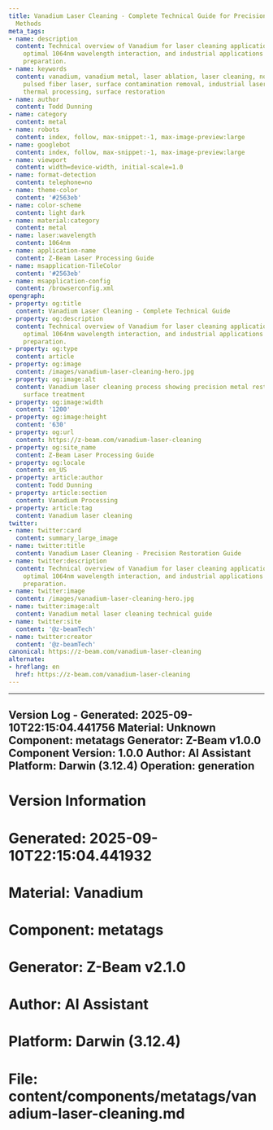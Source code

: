 ```yaml
---
title: Vanadium Laser Cleaning - Complete Technical Guide for Precision Metal Restoration
  Methods
meta_tags:
- name: description
  content: Technical overview of Vanadium for laser cleaning applications, including
    optimal 1064nm wavelength interaction, and industrial applications in surface
    preparation.
- name: keywords
  content: vanadium, vanadium metal, laser ablation, laser cleaning, non-contact cleaning,
    pulsed fiber laser, surface contamination removal, industrial laser parameters,
    thermal processing, surface restoration
- name: author
  content: Todd Dunning
- name: category
  content: metal
- name: robots
  content: index, follow, max-snippet:-1, max-image-preview:large
- name: googlebot
  content: index, follow, max-snippet:-1, max-image-preview:large
- name: viewport
  content: width=device-width, initial-scale=1.0
- name: format-detection
  content: telephone=no
- name: theme-color
  content: '#2563eb'
- name: color-scheme
  content: light dark
- name: material:category
  content: metal
- name: laser:wavelength
  content: 1064nm
- name: application-name
  content: Z-Beam Laser Processing Guide
- name: msapplication-TileColor
  content: '#2563eb'
- name: msapplication-config
  content: /browserconfig.xml
opengraph:
- property: og:title
  content: Vanadium Laser Cleaning - Complete Technical Guide
- property: og:description
  content: Technical overview of Vanadium for laser cleaning applications, including
    optimal 1064nm wavelength interaction, and industrial applications in surface
    preparation.
- property: og:type
  content: article
- property: og:image
  content: /images/vanadium-laser-cleaning-hero.jpg
- property: og:image:alt
  content: Vanadium laser cleaning process showing precision metal restoration and
    surface treatment
- property: og:image:width
  content: '1200'
- property: og:image:height
  content: '630'
- property: og:url
  content: https://z-beam.com/vanadium-laser-cleaning
- property: og:site_name
  content: Z-Beam Laser Processing Guide
- property: og:locale
  content: en_US
- property: article:author
  content: Todd Dunning
- property: article:section
  content: Vanadium Processing
- property: article:tag
  content: Vanadium laser cleaning
twitter:
- name: twitter:card
  content: summary_large_image
- name: twitter:title
  content: Vanadium Laser Cleaning - Precision Restoration Guide
- name: twitter:description
  content: Technical overview of Vanadium for laser cleaning applications, including
    optimal 1064nm wavelength interaction, and industrial applications in surface
    preparation.
- name: twitter:image
  content: /images/vanadium-laser-cleaning-hero.jpg
- name: twitter:image:alt
  content: Vanadium metal laser cleaning technical guide
- name: twitter:site
  content: '@z-beamTech'
- name: twitter:creator
  content: '@z-beamTech'
canonical: https://z-beam.com/vanadium-laser-cleaning
alternate:
- hreflang: en
  href: https://z-beam.com/vanadium-laser-cleaning
---
```


---
Version Log - Generated: 2025-09-10T22:15:04.441756
Material: Unknown
Component: metatags
Generator: Z-Beam v1.0.0
Component Version: 1.0.0
Author: AI Assistant
Platform: Darwin (3.12.4)
Operation: generation
---

# Version Information
# Generated: 2025-09-10T22:15:04.441932
# Material: Vanadium
# Component: metatags
# Generator: Z-Beam v2.1.0
# Author: AI Assistant
# Platform: Darwin (3.12.4)
# File: content/components/metatags/vanadium-laser-cleaning.md